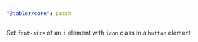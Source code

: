 ```yaml
---
"@tabler/core": patch
---
```


Set `font-size` of an `i` element with `icon` class in a `button` element
